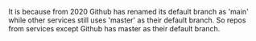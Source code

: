 It is because from 2020 Github has renamed its default branch as 'main' while other services still uses 'master' as their default branch. So repos from services except Github has master as their default branch.
